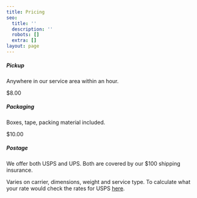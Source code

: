 ```yaml
---
title: Pricing
seo:
  title: ''
  description: ''
  robots: []
  extra: []
layout: page
---
```

##### Pickup

Anywhere in our service area within an hour.

$8.00

##### Packaging

Boxes, tape, packing material included.

$10.00

##### Postage

We offer both USPS and UPS. Both are covered by our $100 shipping insurance.

Varies on carrier, dimensions, weight and service type. To calculate what your rate would check the rates for USPS [here](https://postcalc.usps.com/).
